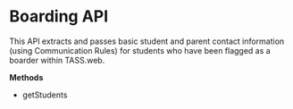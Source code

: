 # Boarding API

This API extracts and passes basic student and parent contact information (using Communication Rules) for students who have been flagged as a boarder within TASS.web.

**Methods**

  * getStudents

